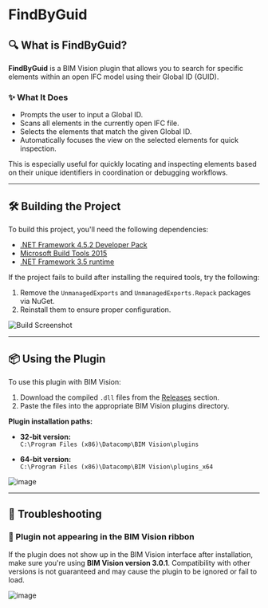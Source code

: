 # FindByGuid

## 🔍 What is FindByGuid?

**FindByGuid** is a BIM Vision plugin that allows you to search for specific elements within an open IFC model using their Global ID (GUID).

### ✨ What It Does

- Prompts the user to input a Global ID.
- Scans all elements in the currently open IFC file.
- Selects the elements that match the given Global ID.
- Automatically focuses the view on the selected elements for quick inspection.

This is especially useful for quickly locating and inspecting elements based on their unique identifiers in coordination or debugging workflows.

---

## 🛠️ Building the Project

To build this project, you'll need the following dependencies:

- [.NET Framework 4.5.2 Developer Pack](https://dotnet.microsoft.com/en-us/download/dotnet-framework/net452)  
- [Microsoft Build Tools 2015](https://www.microsoft.com/en-us/download/details.aspx?id=48159)
- [.NET Framework 3.5 runtime](https://dotnet.microsoft.com/en-us/download/dotnet-framework/net35-sp1)
  
If the project fails to build after installing the required tools, try the following:

1. Remove the `UnmanagedExports` and `UnmanagedExports.Repack` packages via NuGet.
2. Reinstall them to ensure proper configuration.

![Build Screenshot](https://github.com/user-attachments/assets/13869e4b-a665-49da-b394-3e310299b653)

---

## 📦 Using the Plugin

To use this plugin with BIM Vision:

1. Download the compiled `.dll` files from the [Releases](https://github.com/matheushsaba/BIMVision-FindByGuid/releases) section.
2. Paste the files into the appropriate BIM Vision plugins directory.

**Plugin installation paths:**

- **32-bit version:**  
  `C:\Program Files (x86)\Datacomp\BIM Vision\plugins`

- **64-bit version:**  
  `C:\Program Files (x86)\Datacomp\BIM Vision\plugins_x64`

![image](https://github.com/user-attachments/assets/220f3119-4bdc-4c24-b523-74dfc8bb12c6)

---

## 🧩 Troubleshooting

### 🔹 Plugin not appearing in the BIM Vision ribbon

If the plugin does not show up in the BIM Vision interface after installation, make sure you're using **BIM Vision version 3.0.1**. Compatibility with other versions is not guaranteed and may cause the plugin to be ignored or fail to load.

![image](https://github.com/user-attachments/assets/ca2c58e3-f1fc-4eb5-8c22-e8050c7d3a27)

